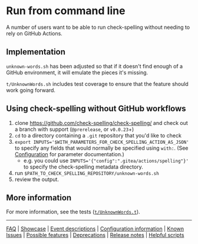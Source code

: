 # Run from command line

A number of users want to be able to run check-spelling without needing to rely on GitHub Actions.

## Implementation

`unknown-words.sh` has been adjusted so that if it doesn't find enough of a GitHub environment, it will emulate the pieces it's missing.

`t/UnknownWords.sh` includes test coverage to ensure that the feature should work going forward.

## Using check-spelling without GitHub workflows

1. clone https://github.com/check-spelling/check-spelling/ and check out a branch with support (`@prerelease`, or `v0.0.23`+)
2. `cd` to a directory containing a `.git` repository that you'd like to check
3. `export INPUTS='$WITH_PARAMETERS_FOR_CHECK_SPELLING_ACTION_AS_JSON'` to specify any fields that would normally be specified using `with:`. (See [Configuration](Configuration.md) for parameter documentation.)
   * e.g. you could use `INPUTS='{"config":".gitea/actions/spelling"}'` to specify the check-spelling metadata directory.
4. run `$PATH_TO_CHECK_SPELLING_REPOSITORY/unknown-words.sh`
5. review the output.

## More information

For more information, see the tests ([`t/UnknownWords.t`](https://raw.githubusercontent.com/check-spelling/check-spelling/prerelease/t/UnknownWords.t)).

---
[FAQ](FAQ.md) | [Showcase](Showcase.md) | [Event descriptions](Event-descriptions.md) | [Configuration information](Configuration-information.md) | [Known Issues](Known-Issues.md) | [Possible features](Possible-features.md) | [Deprecations](Deprecations.md) | [Release notes](Release-notes.md) | [Helpful scripts](Helpful-scripts.md)
